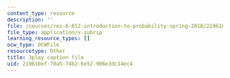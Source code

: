 ```yaml
---
content_type: resource
description: ''
file: /courses/res-6-012-introduction-to-probability-spring-2018/219610ef70a574b26e52906e3dc14ec4_WXIU2tK4qtc.srt
file_type: application/x-subrip
learning_resource_types: []
ocw_type: OCWFile
resourcetype: Other
title: 3play caption file
uid: 219610ef-70a5-74b2-6e52-906e3dc14ec4
---
```

